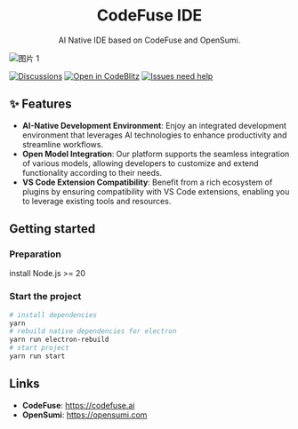 <h1 align="center">CodeFuse IDE</h1>

<p align="center">AI Native IDE based on CodeFuse and OpenSumi.</p>

![图片 1](https://github.com/user-attachments/assets/9b55b1a9-dd98-4f9e-a948-2f12dcaa67cf)

[![Discussions][discussions-image]][discussions-url] [![Open in CodeBlitz][codeblitz-image]][codeblitz-url] [![Issues need help][help-wanted-image]][help-wanted-url]

[discussions-image]: https://img.shields.io/badge/discussions-on%20github-blue
[discussions-url]: https://github.com/opensumi/core/discussions
[codeblitz-image]: https://img.shields.io/badge/Ant_Codespaces-Open_in_CodeBlitz-1677ff
[codeblitz-url]: https://codeblitz.cloud.alipay.com/github/codefuse-ai/codefuse-ide
[github-issues-url]: https://github.com/opensumi/core/issues
[help-wanted-image]: https://flat.badgen.net/github/label-issues/codefuse-ai/codefuse-ide/🤔%20help%20wanted/open
[help-wanted-url]: https://github.com/codefuse-ai/codefuse-ide/issues?q=is%3Aopen+is%3Aissue+label%3A%22🤔+help+wanted%22

## ✨ Features
- **AI-Native Development Environment**: Enjoy an integrated development environment that leverages AI technologies to enhance productivity and streamline workflows.
- **Open Model Integration**: Our platform supports the seamless integration of various models, allowing developers to customize and extend functionality according to their needs.
- **VS Code Extension Compatibility**: Benefit from a rich ecosystem of plugins by ensuring compatibility with VS Code extensions, enabling you to leverage existing tools and resources.


## Getting started

### Preparation
install Node.js >= 20

### Start the project
```bash
# install dependencies
yarn
# rebuild native dependencies for electron
yarn run electron-rebuild
# start project
yarn run start
```

## Links

- **CodeFuse**: https://codefuse.ai
- **OpenSumi**: https://opensumi.com
